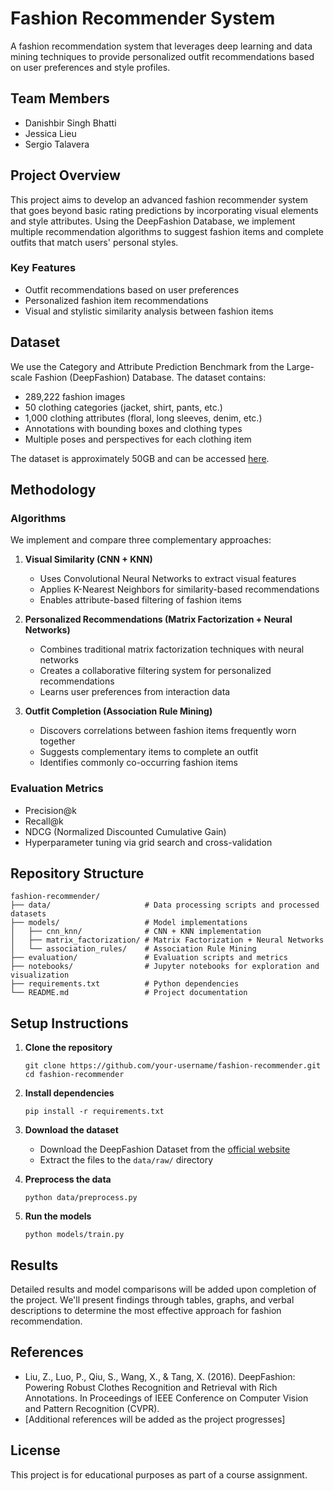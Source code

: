 # Fashion Recommender System

A fashion recommendation system that leverages deep learning and data mining techniques to provide personalized outfit recommendations based on user preferences and style profiles.

## Team Members
- Danishbir Singh Bhatti
- Jessica Lieu
- Sergio Talavera

## Project Overview

This project aims to develop an advanced fashion recommender system that goes beyond basic rating predictions by incorporating visual elements and style attributes. Using the DeepFashion Database, we implement multiple recommendation algorithms to suggest fashion items and complete outfits that match users' personal styles.

### Key Features
- Outfit recommendations based on user preferences
- Personalized fashion item recommendations
- Visual and stylistic similarity analysis between fashion items

## Dataset

We use the Category and Attribute Prediction Benchmark from the Large-scale Fashion (DeepFashion) Database. The dataset contains:
- 289,222 fashion images
- 50 clothing categories (jacket, shirt, pants, etc.)
- 1,000 clothing attributes (floral, long sleeves, denim, etc.)
- Annotations with bounding boxes and clothing types
- Multiple poses and perspectives for each clothing item

The dataset is approximately 50GB and can be accessed [here](https://mmlab.ie.cuhk.edu.hk/projects/DeepFashion/AttributePrediction.html).

## Methodology

### Algorithms
We implement and compare three complementary approaches:

1. **Visual Similarity (CNN + KNN)**
   - Uses Convolutional Neural Networks to extract visual features
   - Applies K-Nearest Neighbors for similarity-based recommendations
   - Enables attribute-based filtering of fashion items

2. **Personalized Recommendations (Matrix Factorization + Neural Networks)**
   - Combines traditional matrix factorization techniques with neural networks
   - Creates a collaborative filtering system for personalized recommendations
   - Learns user preferences from interaction data

3. **Outfit Completion (Association Rule Mining)**
   - Discovers correlations between fashion items frequently worn together
   - Suggests complementary items to complete an outfit
   - Identifies commonly co-occurring fashion items

### Evaluation Metrics
- Precision@k
- Recall@k
- NDCG (Normalized Discounted Cumulative Gain)
- Hyperparameter tuning via grid search and cross-validation

## Repository Structure

```
fashion-recommender/
├── data/                     # Data processing scripts and processed datasets
├── models/                   # Model implementations
│   ├── cnn_knn/              # CNN + KNN implementation
│   ├── matrix_factorization/ # Matrix Factorization + Neural Networks
│   └── association_rules/    # Association Rule Mining
├── evaluation/               # Evaluation scripts and metrics
├── notebooks/                # Jupyter notebooks for exploration and visualization
├── requirements.txt          # Python dependencies
└── README.md                 # Project documentation
```

## Setup Instructions

1. **Clone the repository**
   ```
   git clone https://github.com/your-username/fashion-recommender.git
   cd fashion-recommender
   ```

2. **Install dependencies**
   ```
   pip install -r requirements.txt
   ```

3. **Download the dataset**
   - Download the DeepFashion Dataset from the [official website](https://mmlab.ie.cuhk.edu.hk/projects/DeepFashion/AttributePrediction.html)
   - Extract the files to the `data/raw/` directory

4. **Preprocess the data**
   ```
   python data/preprocess.py
   ```

5. **Run the models**
   ```
   python models/train.py
   ```

## Results

Detailed results and model comparisons will be added upon completion of the project. We'll present findings through tables, graphs, and verbal descriptions to determine the most effective approach for fashion recommendation.

## References

- Liu, Z., Luo, P., Qiu, S., Wang, X., & Tang, X. (2016). DeepFashion: Powering Robust Clothes Recognition and Retrieval with Rich Annotations. In Proceedings of IEEE Conference on Computer Vision and Pattern Recognition (CVPR).
- [Additional references will be added as the project progresses]

## License

This project is for educational purposes as part of a course assignment.
